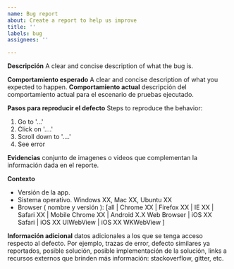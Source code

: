 ```yaml
---
name: Bug report
about: Create a report to help us improve
title: ''
labels: bug
assignees: ''

---
```


**Descripción**
A clear and concise description of what the bug is.

**Comportamiento esperado**
A clear and concise description of what you expected to happen.
**Comportamiento actual**
descripción del comportamiento actual para el escenario de pruebas ejecutado.

**Pasos para reproducir el defecto**
Steps to reproduce the behavior:
1. Go to '...'
2. Click on '....'
3. Scroll down to '....'
4. See error


**Evidencias**
conjunto de imagenes o videos que complementan la información dada en el reporte.

**Contexto**
- Versión de la app.
- Sistema operativo. Windows XX, Mac XX, Ubuntu XX
- Browser ( nombre y versión ): [all | Chrome XX | Firefox XX | IE XX | Safari XX | Mobile Chrome XX |  Android X.X Web Browser | iOS XX Safari | iOS XX UIWebView | iOS XX  WKWebView ]

**Información adicional**
datos adicionales a los que se tenga acceso respecto al defecto. Por ejemplo, trazas de error, defecto similares ya reportados, posible solución, posible implementación de la solución, links a recursos externos que brinden más información: stackoverflow, gitter, etc.
